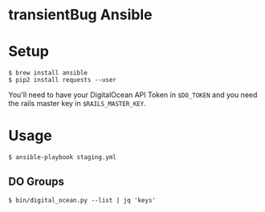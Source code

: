 # transientBug Ansible

# Setup
```
$ brew install ansible
$ pip2 install requests --user
```

You'll need to have your DigitalOcean API Token in `$DO_TOKEN`
and you need the rails master key in `$RAILS_MASTER_KEY`.

# Usage
```
$ ansible-playbook staging.yml
```

## DO Groups
```
$ bin/digital_ocean.py --list | jq 'keys'
```
